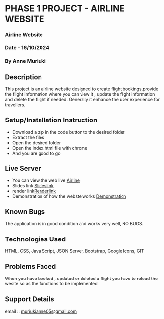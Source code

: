 # PHASE 1 PROJECT - AIRLINE WEBSITE
### Airline Website 
### Date - 16/10/2024
### By Anne Muriuki
## Description
This project is an airline website designed to create flight bookings,provide the flight information where you can view it , update the flight information and delete the flight if needed. Generally it enhance the user experience for travellers.

## Setup/Installation Instruction
* Download a zip in the code button to the desired folder
* Extract the files
* Open the desired folder
* Open the index.html file with chrome
* And you are good to go

## Live Server
* You can view the web live [Airline](https://muriukianne.github.io/PHASE-1-PROJECT/)
* Slides link [Slideslink](https://docs.google.com/presentation/d/1L4yut35C0zaJpItm6q_LVY-EXIy3oEIff_JtFJKH_ts/edit#slide=id.gc6f90357f_0_0)
* render link[Renderlink](https://phase-1-project-22js.onrender.com/flights)
* Demonstration of how the webste works [Demonstration](https://www.loom.com/share/c5c0a788764e4655bfa5069d5d652793)

## Known Bugs
The application is in good condition and works very well, NO BUGS.

## Technologies Used
HTML, CSS, Java Script, JSON Server, Bootstrap, Google Icons, GIT

## Problems Faced
When you have booked , updated or deleted a flight you have to reload the wesite so as the functions to be implemented

## Support Details
email :: muriukianne05@gmail.com
